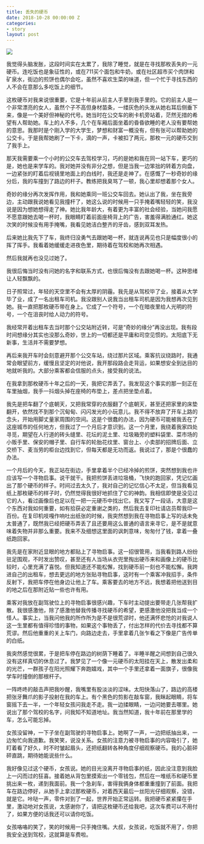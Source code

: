 ```yaml
---
title: 丢失的硬币
date: 2018-10-28 00:00:00 Z
categories:
- story
layout: post
---
```


![](https://general-1258275882.cos.ap-chengdu.myqcloud.com/lost-and-found.jpg)

我觉得头脑发胀，这段时间实在太累了，我除了睡觉，就是在寻找那枚丢失的一元硬币。连吃饭也是象征性的，或在711买个面包和牛奶，或在社区超市买个肉饼和矿泉水，街边的煎饼也偶尔会吃，虽然不喜欢生菜的味道，但一个忙于寻找东西的人不会在意那么多吃饭上的细节。

这枚硬币对我来说很重要，它是十年前从前主人手里到我手里的。它的前主人是一个非常漂亮的女人，虽然个子不高但身材苗条，一缕灰色的头发从她右耳后侧垂下来，像是一个美好但神秘的代号。她当时在公交车的刷卡机旁站着，茫然无措的希望有人帮助她。车上的人不多，几个在车厢后面坐着的昏昏欲睡的老人没有要帮她的意思。我那时是个刚入学的大学生，梦想和财富一概没有，但有张可以帮助她的公交卡。于是我帮她刷了一下卡，滴的一声，卡被扣了两元，那枚一元的硬币交到了我手上。

那天我需要乘一个小时的公交车去驾校学习，巧的是她和我在同一站下车，更巧的是，她也是来学车的。我对她并没有非分之想，但是当我一边笨拙的转着方向盘，一边紧张的盯着后视镜里地面上的白线时，我还是走神了。在感慨了一秒奇妙的缘分后，我的车撞到了路边的杆子。教练把我臭骂了一顿，我心里却想着那个女人。

奇妙的缘分再次发挥作用，我和她乘同一班公交车回去。她认出了我，坐在我旁边，主动跟我说她看见我撞杆了，她这么说的时候用一只手掩着嘴轻轻的笑，我没说是因为想她想得走了神。她比我年龄大，有着更为丰富的社会经验，当她问我愿不愿意跟她去喝一杯时，我眼睛盯着前面座椅背上的广告，害羞得满脸通红。她这次笑的时候没有用手掩嘴，我看见她洁白整齐的牙齿，感到双耳发热。

后来她比我先下了车，我终归没勇气去跟她喝一杯，就连说再见也只是幅度很小的挥了挥手。我看着她缓缓走进夜色里，期待着在驾校和她再次相遇。

然后我就再也没见过她了。

我很后悔当时没有问她的名字和联系方式，也很后悔没有去跟她喝一杯。这种思绪让人轻飘飘的。

日子照常过，年轻的天空里不会有太厚的阴霾。我先是从驾校毕了业，接着从大学毕了业，成了一名出租车司机。我没跟别人说我当出租车司机是因为我想再次见到她。我一直把那枚硬币带在身上。它成了一个符号，一个在暗夜里给人光明的符号，一个在沮丧时给人动力的符号。

我经常开着出租车去当时那个公交站附近转，可是“奇妙的缘分”再没出现。我有段时间想缘分其实也没那么奇妙，世上的一切都还是平庸和司空见惯的。太阳底下无新事，生活并不需要梦想。

再后来我开车时会刻意避开那个公交车站，绕过那片区域。乘客抗议绕路时，我通常会眼望前方，缓慢且坚定的对他说，我开那段路会走背运，如果想安全到达目的地就听我的。大部分乘客都会信服的点头，接受我的说法。

在我拿到那枚硬币十年之后的一天，我把它弄丢了。我发现这个事实的那一刻正在车里抽烟，我手一抖烟头掉在座椅的布垫上，差点把坐垫点着。

我先是把车翻了个底朝天，又把我常穿的衣服翻了个底朝天，甚至还把家里的床垫翻开，依然找不到那个沉甸甸、闪闪发光的小玩意儿。我不得不放弃了开车上路的念头，开始用脚丈量家周围的空间。这是个很蠢的办法，因为硬币可能被我丢在了这座城市的任何地方，但我过了一个月后才意识到。这一个月里，我绕着我家四处寻觅，期望在人行道的砖头缝里、花坛的泥土里、垃圾箱旁的塑料袋里、菜市场的小贩手里、保安的帽子里、自行车的轮胎花纹里、窗台上、小卖部的招牌后面、立交桥下、麦当劳的柜台边找到它，但每天都是无功而返。我说过了，那是个很蠢的办法。

一个月后的今天，我正站在街边，手里拿着半个已经冷掉的煎饼，突然想到我也许应该写一个寻物启事。说干就干。我把煎饼丢进垃圾桶，飞快的跑回家，凭记忆画出了那个硬币的样子。时间过去太久了，我对自己的记忆信心不太足，但当我看见纸上那枚硬币的样子时，仍然觉得我很好地抓住了它的神韵。我相信即使是没见过它的人，看过画像后也足以在一把一元硬币中找出它。我又写了一段话，大意是这个东西对我如何重要，如有拾获必定重谢之类的，然后我去复印社请店员帮我印一百份。在复印机吱嘎作响吐出纸张的时候，我突然想到我在寻物启事上写的话未免太普通了，既然我已经把硬币弄丢了且还要用这么普通的语言来寻它，是不是就意味着失物并非那么重要。我来不及细想这里面的讽刺意味，匆匆付了钱，拿着一叠纸跑回家。

我先是在家附近显眼的地方都贴上了寻物启事。这一招很管用，当我看到路人纷纷驻足围观，不时发出赞叹，甚至还有人当场从衣兜里掏出硬币来和画像上的硬币比较时，心里充满了喜悦。但我知道还不能松懈，找到硬币前一刻也不能松懈。我跨进自己的出租车，想去更远的地方张贴寻物启事，这时有一个乘客冲我招手，条件反射下，我把车停在他身边让他上了车。乘客要去的地方不远，我想着把他送到目的地之后在那附近贴一些也许有用。

乘客对我放在副驾驶位上的寻物启事很感兴趣，下车时主动提出要带走几张帮我扩散。我很感激他，除了感激他替我传播寻找硬币的希望，更感激他没把我当成一个怪人。事实上，当我问他我的所作所为是不是很荒谬时，他还满怀悲怆的对我说人这一生里都有值得珍惜的事物，如果这个事物丢了，付出怎样的代价去寻找都不算荒谬。然后他重重的关上车门，向路边走去，手里拿着几张乍看之下像是广告传单的白纸。

我突然感觉很累，于是把车停在路边的树荫下睡着了。半睡半醒之间想到自己很久没有这样真切的休息过了。我梦见了一个像一元硬币的太阳挂在天上，散发出柔和的光芒，一群孩子在阳光照耀下奔跑嬉戏，其中一个手里还拿着一面旗子，很像我学车时撞倒的那根杆子。

一阵咚咚的敲击声把我吵醒，我嘴里有股淡淡的涩味。太阳快落山了，路边的高楼把张牙舞爪的影子投射在我的车上。有个黑色的剪影在敲车窗，我眯起眼睛，将车窗摇下去一半，一个年轻女孩问我走不走。我一边揉眼睛，一边问她要去哪里。她说出了那个驾校的名字，问我知不知道地址。我当然知道，我十年前在那里学的车，怎么可能忘掉。

女孩没留神，一下子坐在副驾驶的寻物启事上。她啊了一声，一边把纸抽出来，一边匆忙向我道歉。我笑笑，说没关系。女孩的注意力被寻物启事的内容吸引了，她盯着看了好久，时不时皱起眉头，还把纸翻转各种角度仔细观察硬币。我的心脏砰砰直跳，期待她能说些什么。

我好像见过这个硬币，女孩说。她的目光没离开寻物启事的纸，因此没注意到我脸上一闪而过的狂喜。接着她从背包里摸索出一个零钱包，然后在一堆纸币和硬币里挑出来一枚，递到我面前。我一个急刹车，害得我俩身体都重重撞到了前面。我把车在路边停好，从她手上拿过那枚硬币，对着西天最后一丝阳光仔细观察，没错，就是它。咔哒一声，零件对到了一起，世界开始正常运转。我把硬币紧紧攥在手里，激动地对女孩说，太感谢你了，请把这枚硬币还给我吧，这次车费可以不用付了，如果方便的话我还可以请你吃饭。

女孩咯咯的笑了，笑的时候用一只手掩住嘴。大叔，女孩说，吃饭就不用了，你把我安全送到驾校，这就算是车费啦。